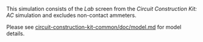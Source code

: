 This simulation consists of the _Lab_ screen from the _Circuit Construction Kit: AC_ simulation and excludes non-contact ammeters.

Please see [circuit-construction-kit-common/doc/model.md](https://github.com/phetsims/circuit-construction-kit-common/blob/master/doc/model.md) for model details.
